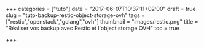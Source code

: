 +++
categories = ["tuto"]
date = "2017-06-07T10:37:11+02:00"
draft = true
slug = "tuto-backup-restic-object-storage-ovh"
tags = ["restic","openstack","golang","ovh"]
thumbnail = "images/restic.png"
title = "Réaliser vos backup avec Restic et l'object storage OVH"
toc = true

+++

